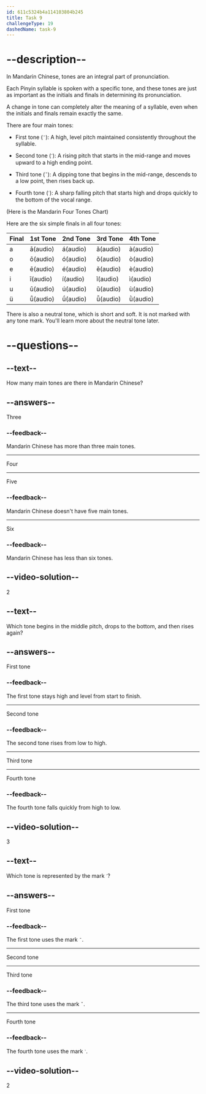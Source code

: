 ```yaml
---
id: 611c5324b4a114103804b245
title: Task 9
challengeType: 19
dashedName: task-9
---
```


<!-- (Audio) A: ā, á, ǎ, à, ō, ó, ǒ, ò, ē, é, ě, è, ī, í, ǐ, ì, ū, ú, ǔ, ù, ǖ, ǘ, ǚ, ǜ -->

# --description--

In Mandarin Chinese, tones are an integral part of pronunciation.

Each Pinyin syllable is spoken with a specific tone, and these tones are just as important as the initials and finals in determining its pronunciation.

A change in tone can completely alter the meaning of a syllable, even when the initials and finals remain exactly the same.

There are four main tones:

- First tone (`ˉ`): A high, level pitch maintained consistently throughout the syllable.

- Second tone (`ˊ`): A rising pitch that starts in the mid-range and moves upward to a high ending point.

- Third tone (`ˇ`): A dipping tone that begins in the mid-range, descends to a low point, then rises back up.

- Fourth tone (`ˋ`): A sharp falling pitch that starts high and drops quickly to the bottom of the vocal range.

(Here is the Mandarin Four Tones Chart)

Here are the six simple finals in all four tones:

| Final | 1st Tone | 2nd Tone | 3rd Tone | 4th Tone |
|-------|----------|----------|----------|----------|
| a     | ā(audio)        | á(audio)        | ǎ(audio)        | à(audio)        |
| o     | ō(audio)        | ó(audio)        | ǒ(audio)        | ò(audio)        |
| e     | ē(audio)        | é(audio)        | ě(audio)        | è(audio)        |
| i     | ī(audio)        | í(audio)        | ǐ(audio)        | ì(audio)        |
| u     | ū(audio)        | ú(audio)        | ǔ(audio)        | ù(audio)        |
| ü     | ǖ(audio)        | ǘ(audio)        | ǚ(audio)        | ǜ(audio)        |

There is also a neutral tone, which is short and soft. It is not marked with any tone mark. You'll learn more about the neutral tone later.

# --questions--

## --text--

How many main tones are there in Mandarin Chinese?

## --answers--

Three

### --feedback--

Mandarin Chinese has more than three main tones.

---

Four

---

Five

### --feedback--

Mandarin Chinese doesn't have five main tones.

---

Six

### --feedback--

Mandarin Chinese has less than six tones.

## --video-solution--

2

## --text--

Which tone begins in the middle pitch, drops to the bottom, and then rises again?

## --answers--

First tone

### --feedback--

The first tone stays high and level from start to finish.

---

Second tone

### --feedback--

The second tone rises from low to high.

---

Third tone

---

Fourth tone

### --feedback--

The fourth tone falls quickly from high to low.

## --video-solution--

3

## --text--

Which tone is represented by the mark `ˊ`?

## --answers--

First tone

### --feedback--

The first tone uses the mark `ˉ`.

---

Second tone

---

Third tone

### --feedback--

The third tone uses the mark `ˇ`.

---

Fourth tone

### --feedback--

The fourth tone uses the mark `ˋ`.

## --video-solution--

2
